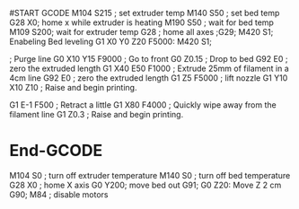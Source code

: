 #START GCODE
M104 S215 ; set extruder temp
M140 S50 ; set bed temp
G28 X0;  home x while extruder is heating
M190 S50 ; wait for bed temp
M109 S200; wait for extruder temp
G28 ; home all axes
;G29;
M420 S1; Enabeling Bed leveling
G1 X0 Y0 Z20 F5000:
M420 S1;

; Purge line
G0 X10 Y15 F9000 ; Go to front
G0 Z0.15 ; Drop to bed
G92 E0 ; zero the extruded length
G1 X40 E50 F1000 ; Extrude 25mm of filament in a 4cm line
G92 E0 ; zero the extruded length
G1 Z5 F5000 ; lift nozzle
G1 Y10 X10 Z10 ; Raise and begin printing.

G1 E-1 F500 ; Retract a little
G1 X80 F4000 ; Quickly wipe away from the filament line
G1 Z0.3 ; Raise and begin printing.


# End-GCODE
M104 S0 ; turn off extruder temperature
M140 S0 ; turn off bed temperature
G28 X0  ; home X axis 
G0 Y200;  move bed out
G91; 
G0 Z20: Move Z 2 cm
G90;
M84     ; disable motors
